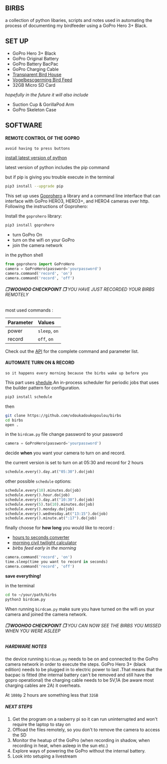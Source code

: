 ## BIRBS
a collection of python libaries, scripts and notes used in automating the process of documenting my birdfeeder using a GoPro Hero 3+ Black.

## SET UP
- GoPro Hero 3+ Black
- GoPro Original Battery
- GoPro Battery BacPac
- GoPro Charging Cable
- [Transparent Bird House](https://www.amazon.com/iFCOW-Transparent-Acrylic-Absorption-Installation/dp/B084L14RCT/ref=sr_1_29?dchild=1&keywords=acrylic+bird+feeders&qid=1587835858&sr=8-29)
- [Vogelbescgerming Bird Feed](https://www.vogelbeschermingshop.nl/4-seizoenenstrooivoer-met-meelwormen-25-kg)
- 32GB Micro SD Card

*hopefully in the future it will also include*
- Suction Cup & GorillaPod Arm
- GoPro Skeleton Case


## SOFTWARE

#### REMOTE CONTROL OF THE GOPRO 
`avoid having to press buttons`


[install latest version of python](https://www.python.org/downloads/)

latest version of python includes the pip command

but if pip is giving you trouble execute in the terminal

```bash
pip3 install --upgrade pip
```

This set up uses [Goprohero](https://github.com/joshvillbrandt/goprohero) a library and a command line interface that can interface with GoPro HERO3, HERO3+, and HERO4 cameras over http.
Following the instructions of Goprohero:

Install the `goprohero` library:

```bash
pip3 install goprohero
```

- turn GoPro On
- turn on the wifi on your GoPro
- join the camera network

in the python shell

```python
from goprohero import GoProHero
camera = GoProHero(password='yourpassword')
camera.command('record', 'on')
camera.command('record', 'off')
```

###### **❐ WOOHOO CHECKPOINT ❐** YOU HAVE JUST RECORDED YOUR BIRBS REMOTELY


most used commands :

Parameter | Values
--- |:---
power | `sleep`, `on`
record | `off`, `on`

Check out the [API](https://github.com/joshvillbrandt/goprohero/blob/master/docs/API.md) for the complete command and parameter list.

  
#### AUTOMATE TURN ON & RECORD 
`so it happens every morning because the birbs wake up before you`


This part uses [shedule](https://pypi.org/project/schedule/).An in-process scheduler for periodic jobs that uses the builder pattern for configuration.


```bash
pip3 install schedule
```
then

```bash
git clone https://github.com/vdoukadoukopoulou/birbs
cd birbs
open .
```

in the `birdcam.py` file 
change password to your password

```python
camera = GoProHero(password='yourpassword')
```
decide **when** you want your camera to turn on and record.

the current version is set to turn on at 05:30 and record for 2 hours
```python
schedule.every().day.at("05:30").do(job)
```

other possible `schedule` options:
```python
schedule.every(10).minutes.do(job)
schedule.every().hour.do(job)
schedule.every().day.at("10:30").do(job)
schedule.every(5).to(10).minutes.do(job)
schedule.every().monday.do(job)
schedule.every().wednesday.at("13:15").do(job)
schedule.every().minute.at(":17").do(job)
```

finally choose for **how long** you would like to record :

- [hours to seconds converter](https://www.calculateme.com/time/hours/to-seconds/)
- [morning civil twilight calculator](https://www.suntoday.org/sunrise-sunset/tomorrow.html)
- *birbs feed early in the morning*


```python
camera.command('record', 'on')
time.sleep(time you want to record in seconds)
camera.command('record', 'off')
```   


**save everything!**


in the terminal

```bash
cd to ~/your/path/birbs
python3 birdcam.py
```

When running `birdcam.py` make sure you have turned on the wifi on your camera and joined the camera network.



###### **❐ WOOHOO CHECKPOINT ❐** YOU CAN NOW SEE THE BIRBS YOU MISSED WHEN YOU WERE ASLEEP



##### HARDWARE NOTES
the device running `birdcam.py` needs to be on and connected to the GoPro camera network in order to execute the steps.
GoPro Hero 3+ (black edition) needs to be plugged in to electric power to last .That means that the bacpac is fitted (the internal battery can't be removed and still have the gopro operational) the charging cable needs to be 5V,1A (be aware most charging cables are 2A)
it overheats.

At `1080p` 2 hours are something less that `32GB`

##### NEXT STEPS
1. Get the program on a rasberry pi so it can run uninterrupted and won't require the laptop to stay on
2. Offload the files remotely, so you don't to remove the camera to access the SD
3. Monitor the heatup of the GoPro (when recording in shadow, when recording in heat, when asleep in the sun etc.)
4. Explore ways of powering the GoPro without the internal battery.
5. Look into setuping a livestream
